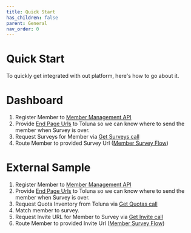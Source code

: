 ```yaml
---
title: Quick Start
has_children: false
parent: General
nav_order: 0
---
```


# Quick Start
To quickly get integrated with out platform, here's how to go about it.


# Dashboard 

1. Register Member to [Member Management API](/membermanagement/v2/add)
2. Provide [End Page Urls](/memberrouting/endpages) to Toluna so we can know where to send the member when Survey is over. 
3. Request Surveys for Member via [Get Surveys call](/dashboard/api/getsurveys)
4. Route Member to provided Survey Url ([Member Survey Flow](/memberrouting/membersurveyflow))

# External Sample

1. Register Member to [Member Management API](/membermanagement/v2/add)
2. Provide [End Page Urls](/memberrouting/endpages) to Toluna so we can know where to send the member when Survey is over. 
3. Request Quota Inventory from Toluna via  [Get Quotas call](/externalsample/api/getquotas)
4. Match member to survey.
5. Request Invite URL for Member to Survey via [Get Invite call](/externalsample/api/getinvite)
6. Route Member to provided Invite Url ([Member Survey Flow](/memberrouting/membersurveyflow))
